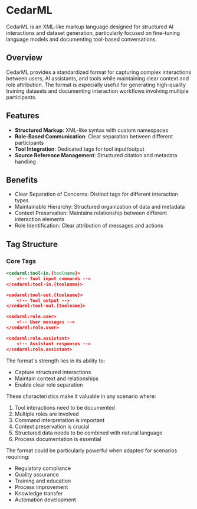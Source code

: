 # CedarML

CedarML is an XML-like markup language designed for structured AI interactions and dataset generation, particularly focused on fine-tuning language models and documenting tool-based conversations.

## Overview

CedarML provides a standardized format for capturing complex interactions between users, AI assistants, and tools while maintaining clear context and role attribution. The format is especially useful for generating high-quality training datasets and documenting interaction workflows involving multiple participants.

## Features

- **Structured Markup**: XML-like syntax with custom namespaces
- **Role-Based Communication**: Clear separation between different participants
- **Tool Integration**: Dedicated tags for tool input/output
- **Source Reference Management**: Structured citation and metadata handling

## Benefits
- Clear Separation of Concerns: Distinct tags for different interaction types
- Maintainable Hierarchy: Structured organization of data and metadata
- Context Preservation: Maintains relationship between different interaction elements
- Role Identification: Clear attribution of messages and actions

## Tag Structure

### Core Tags

```xml
<cedarml:tool-in.{toolname}>
    <!-- Tool input commands -->
</cedarml:tool-in.{toolname}>

<cedarml:tool-out.{toolname}>
    <!-- Tool output -->
</cedarml:tool-out.{toolname}>

<cedarml:role.user>
    <!-- User messages -->
</cedarml:role.user>

<cedarml:role.assistant>
    <!-- Assistant responses -->
</cedarml:role.assistant>

```

The format's strength lies in its ability to:
- Capture structured interactions
- Maintain context and relationships
- Enable clear role separation

These characteristics make it valuable in any scenario where:
1. Tool interactions need to be documented
2. Multiple roles are involved
3. Command interpretation is important
4. Context preservation is crucial
5. Structured data needs to be combined with natural language
6. Process documentation is essential

The format could be particularly powerful when adapted for scenarios requiring:
- Regulatory compliance
- Quality assurance
- Training and education
- Process improvement
- Knowledge transfer
- Automation development

